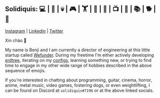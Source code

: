 Solidiquis: 💻 | 🎸 | 💀 | 🎮 | 🏋 | 🧙 | 🧋 | 📺 | 🎃 | 📚 | 🐕 | 🎥
--
[Instagram](https://www.instagram.com/benji_man_van/) | [Linkedin](https://www.linkedin.com/in/nguyen-van-benjamin/) | [Twitter](https://twitter.com/solidiquis1/status/1641582557522432002)

Xin chào 👋

My name is Benji and I am currently a director of engineering at this little startup called [Wefunder](https://wefunder.com). During my freetime I'm either actively developing [erdtree](https://github.com/solidiquis/erdtree), iterating on my [configs](https://github.com/solidiquis/dotfiles), learning something new, or trying to find time to engage in my other wide range of hobbies described in the above sequence of emojis.

If you're interested in chatting about programming, guitar, cinema, horror, anime, metal music, video games, fostering dogs, or even weightlifting, I can be found on Discord at `solidiquis#7196` or at the above linked socials.
